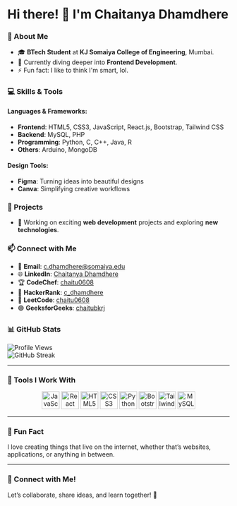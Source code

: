 # Hi there! 👋 I'm **Chaitanya Dhamdhere**  

### 🌟 About Me  
- 🎓 **BTech Student** at **KJ Somaiya College of Engineering**, Mumbai.  
- 🌱 Currently diving deeper into **Frontend Development**.  
- ⚡ Fun fact: I like to think I'm smart, lol.  

### 💻 Skills & Tools  
#### Languages & Frameworks:  
- **Frontend**: HTML5, CSS3, JavaScript, React.js, Bootstrap, Tailwind CSS  
- **Backend**: MySQL, PHP  
- **Programming**: Python, C, C++, Java, R  
- **Others**: Arduino, MongoDB  

#### Design Tools:  
- **Figma**: Turning ideas into beautiful designs  
- **Canva**: Simplifying creative workflows  

### 🚀 Projects  
- 🔨 Working on exciting **web development** projects and exploring **new technologies**.  

### 📫 Connect with Me  
- 📧 **Email**: c.dhamdhere@somaiya.edu  
- 🌐 **LinkedIn**: [Chaitanya Dhamdhere](https://linkedin.com/in/chaitanya-dhamdhere)  
- 🏆 **CodeChef**: [chaitu0608](https://www.codechef.com/users/chaitu0608)  
- 🐍 **HackerRank**: [c_dhamdhere](https://www.hackerrank.com/c_dhamdhere)  
- 👾 **LeetCode**: [chaitu0608](https://leetcode.com/chaitu0608)  
- 🟢 **GeeksforGeeks**: [chaitubkrj](https://auth.geeksforgeeks.org/user/chaitubkrj)  

### 📊 GitHub Stats  
![Profile Views](https://komarev.com/ghpvc/?username=chaitu0608&label=Profile%20Views&color=0e75b6&style=flat)  
![GitHub Streak](https://github-readme-streak-stats.herokuapp.com/?user=chaitu0608)  

---

### 🔧 Tools I Work With  
<div align="center">
  <img src="https://cdn.jsdelivr.net/gh/devicons/devicon/icons/javascript/javascript-original.svg" height="40" alt="JavaScript" />
  <img src="https://cdn.jsdelivr.net/gh/devicons/devicon/icons/react/react-original.svg" height="40" alt="React" />
  <img src="https://cdn.jsdelivr.net/gh/devicons/devicon/icons/html5/html5-original.svg" height="40" alt="HTML5" />
  <img src="https://cdn.jsdelivr.net/gh/devicons/devicon/icons/css3/css3-original.svg" height="40" alt="CSS3" />
  <img src="https://cdn.jsdelivr.net/gh/devicons/devicon/icons/python/python-original.svg" height="40" alt="Python" />
  <img src="https://cdn.jsdelivr.net/gh/devicons/devicon/icons/bootstrap/bootstrap-original.svg" height="40" alt="Bootstrap" />
  <img src="https://cdn.jsdelivr.net/gh/devicons/devicon/icons/tailwindcss/tailwindcss-original-wordmark.svg" height="40" alt="TailwindCSS" />
  <img src="https://cdn.jsdelivr.net/gh/devicons/devicon/icons/mysql/mysql-original-wordmark.svg" height="40" alt="MySQL" />
</div>  

---

### 🌟 Fun Fact  
I love creating things that live on the internet, whether that’s websites, applications, or anything in between.  

---

### 📌 Connect with Me!  
Let’s collaborate, share ideas, and learn together! 🚀
